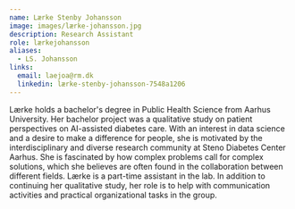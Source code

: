 ```yaml
---
name: Lærke Stenby Johansson
image: images/lærke-johansson.jpg
description: Research Assistant
role: lærkejohansson
aliases:
  - LS. Johansson
links:
  email: laejoa@rm.dk
  linkedin: lærke-stenby-johansson-7548a1206
---
```


Lærke holds a bachelor's degree in Public Health Science from  Aarhus University. Her bachelor project was a qualitative study on patient perspectives on AI-assisted diabetes care. With an interest in data science and a desire to make a difference for people, she is motivated by the interdisciplinary and diverse research community at Steno Diabetes Center Aarhus. She is fascinated by how complex problems call for complex solutions, which she believes are often found in the collaboration between different fields. Lærke is a part-time assistant in the lab. In addition to continuing her qualitative study, her role is to help with communication activities and practical organizational tasks in the group.
